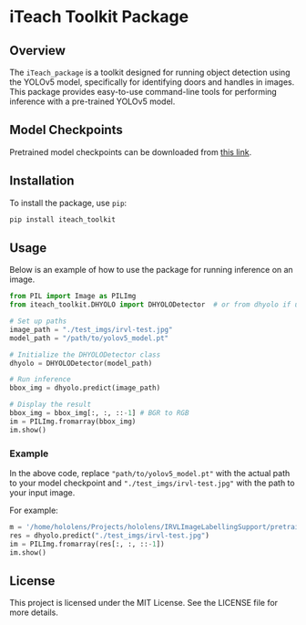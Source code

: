 
# iTeach Toolkit Package

## Overview

The `iTeach_package` is a toolkit designed for running object detection using the YOLOv5 model, specifically for identifying doors and handles in images. This package provides easy-to-use command-line tools for performing inference with a pre-trained YOLOv5 model.

## Model Checkpoints

Pretrained model checkpoints can be downloaded from [this link](https://utdallas.box.com/v/DHYOLO-Pretrained-Checkpoints).

## Installation

To install the package, use `pip`:

```bash
pip install iteach_toolkit
```

## Usage

Below is an example of how to use the package for running inference on an image.

```python
from PIL import Image as PILImg
from iteach_toolkit.DHYOLO import DHYOLODetector  # or from dhyolo if using the original name

# Set up paths
image_path = "./test_imgs/irvl-test.jpg"
model_path = "/path/to/yolov5_model.pt"

# Initialize the DHYOLODetector class
dhyolo = DHYOLODetector(model_path)

# Run inference
bbox_img = dhyolo.predict(image_path)

# Display the result
bbox_img = bbox_img[:, :, ::-1] # BGR to RGB
im = PILImg.fromarray(bbox_img)
im.show()
```

### Example

In the above code, replace `"path/to/yolov5_model.pt"` with the actual path to your model checkpoint and `"./test_imgs/irvl-test.jpg"` with the path to your input image.

For example:

```python
m = '/home/hololens/Projects/hololens/IRVLImageLabellingSupport/pretrained_ckpt.pt'
res = dhyolo.predict("./test_imgs/irvl-test.jpg")
im = PILImg.fromarray(res[:, :, ::-1])
im.show()
```

## License

This project is licensed under the MIT License. See the LICENSE file for more details.